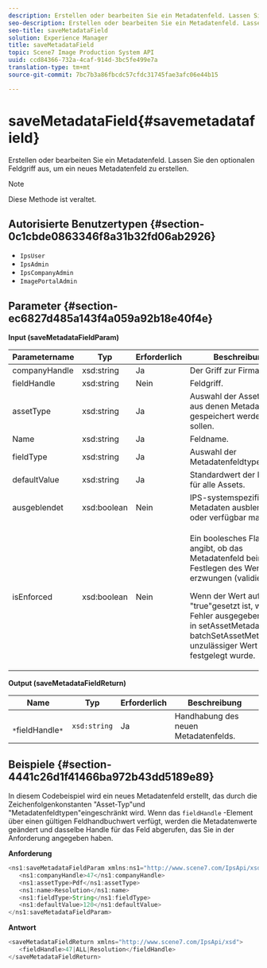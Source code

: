```yaml
---
description: Erstellen oder bearbeiten Sie ein Metadatenfeld. Lassen Sie den optionalen Feldgriff aus, um ein neues Metadatenfeld zu erstellen.
seo-description: Erstellen oder bearbeiten Sie ein Metadatenfeld. Lassen Sie den optionalen Feldgriff aus, um ein neues Metadatenfeld zu erstellen.
seo-title: saveMetadataField
solution: Experience Manager
title: saveMetadataField
topic: Scene7 Image Production System API
uuid: ccd84366-732a-4caf-914d-3bc5fe499e7a
translation-type: tm+mt
source-git-commit: 7bc7b3a86fbcdc57cfdc31745fae3afc06e44b15

---
```



# saveMetadataField{#savemetadatafield}

Erstellen oder bearbeiten Sie ein Metadatenfeld. Lassen Sie den optionalen Feldgriff aus, um ein neues Metadatenfeld zu erstellen.

>[!NOTE]
>
>Diese Methode ist veraltet.

## Autorisierte Benutzertypen {#section-0c1cbde0863346f8a31b32fd06ab2926}

* `IpsUser`
* `IpsAdmin`
* `IpsCompanyAdmin`
* `ImagePortalAdmin`

## Parameter {#section-ec6827d485a143f4a059a92b18e40f4e}

**Input (saveMetadataFieldParam)**

<table id="table_C944A44352F2475A89CE86F3DB1B648A"> 
 <thead> 
  <tr> 
   <th colname="col1" class="entry"> Parametername </th> 
   <th colname="col2" class="entry"> Typ </th> 
   <th colname="col3" class="entry"> Erforderlich </th> 
   <th colname="col4" class="entry"> Beschreibung </th> 
  </tr> 
 </thead>
 <tbody> 
  <tr> 
   <td colname="col1"> <span class="codeph"> <span class="varname"> companyHandle</span></span> </td> 
   <td colname="col2"> <span class="codeph"> xsd:string</span> </td> 
   <td colname="col3"> Ja </td> 
   <td colname="col4"> Der Griff zur Firma. </td> 
  </tr> 
  <tr> 
   <td colname="col1"> <span class="codeph"> <span class="varname"> fieldHandle</span></span> </td> 
   <td colname="col2"> <span class="codeph"> xsd:string</span> </td> 
   <td colname="col3"> Nein </td> 
   <td colname="col4"> Feldgriff. </td> 
  </tr> 
  <tr> 
   <td colname="col1"> <span class="codeph"> <span class="varname"> assetType</span></span> </td> 
   <td colname="col2"> <span class="codeph"> xsd:string</span> </td> 
   <td colname="col3"> Ja </td> 
   <td colname="col4"> Auswahl der Asset-Typen, aus denen Metadaten gespeichert werden sollen. </td> 
  </tr> 
  <tr> 
   <td colname="col1"> <span class="codeph"> <span class="varname"> Name</span></span> </td> 
   <td colname="col2"> <span class="codeph"> xsd:string</span> </td> 
   <td colname="col3"> Ja </td> 
   <td colname="col4"> Feldname. </td> 
  </tr> 
  <tr> 
   <td colname="col1"> <span class="codeph"> <span class="varname"> fieldType</span></span> </td> 
   <td colname="col2"> <span class="codeph"> xsd:string</span> </td> 
   <td colname="col3"> Ja </td> 
   <td colname="col4"> Auswahl der Metadatenfeldtypen. </td> 
  </tr> 
  <tr> 
   <td colname="col1"> <span class="codeph"> <span class="varname"> defaultValue</span></span> </td> 
   <td colname="col2"> <span class="codeph"> xsd:string</span> </td> 
   <td colname="col3"> Ja </td> 
   <td colname="col4"> Standardwert der Felder für alle Assets. </td> 
  </tr> 
  <tr> 
   <td colname="col1"> <span class="codeph"> <span class="varname"> ausgeblendet</span></span> </td> 
   <td colname="col2"> <span class="codeph"> xsd:boolean</span> </td> 
   <td colname="col3"> Nein </td> 
   <td colname="col4"> IPS-systemspezifische Metadaten ausblenden oder verfügbar machen </td> 
  </tr> 
  <tr> 
   <td colname="col1"><span class="codeph"><span class="varname"> isEnforced</span></span> </td> 
   <td colname="col2"><span class="codeph"> xsd:boolean</span> </td> 
   <td colname="col3"> <p>Nein </p> </td> 
   <td colname="col4"> <p>Ein boolesches Flag, das angibt, ob das Metadatenfeld beim Festlegen des Werts erzwungen (validiert) wird. </p> <p>Wenn der Wert auf "true"gesetzt ist, wird ein Fehler ausgegeben, wenn in <span class="codeph"> setAssetMetadata</span> /<span class="codeph"> batchSetAssetMetadata</span>ein unzulässiger Wert festgelegt wurde. </p> </td> 
  </tr> 
 </tbody> 
</table>

**Output (saveMetadataFieldReturn)**

| Name | Typ | Erforderlich | Beschreibung |
|---|---|---|---|
| ` *`fieldHandle`*` | `xsd:string` | Ja | Handhabung des neuen Metadatenfelds. |

## Beispiele {#section-4441c26d1f41466ba972b43dd5189e89}

In diesem Codebeispiel wird ein neues Metadatenfeld erstellt, das durch die Zeichenfolgenkonstanten &quot;Asset-Typ&quot;und &quot;Metadatenfeldtypen&quot;eingeschränkt wird. Wenn das `fieldHandle` -Element über einen gültigen Feldhandbuchwert verfügt, werden die Metadatenwerte geändert und dasselbe Handle für das Feld abgerufen, das Sie in der Anforderung angegeben haben.

**Anforderung**

```java
<ns1:saveMetadataFieldParam xmlns:ns1="http://www.scene7.com/IpsApi/xsd">
   <ns1:companyHandle>47</ns1:companyHandle>
   <ns1:assetType>Pdf</ns1:assetType>
   <ns1:name>Resolution</ns1:name>
   <ns1:fieldType>String</ns1:fieldType>
   <ns1:defaultValue>120</ns1:defaultValue>
</ns1:saveMetadataFieldParam>
```

**Antwort**

```java
<saveMetadataFieldReturn xmlns="http://www.scene7.com/IpsApi/xsd">
   <fieldHandle>47|ALL|Resolution</fieldHandle>
</saveMetadataFieldReturn>
```

